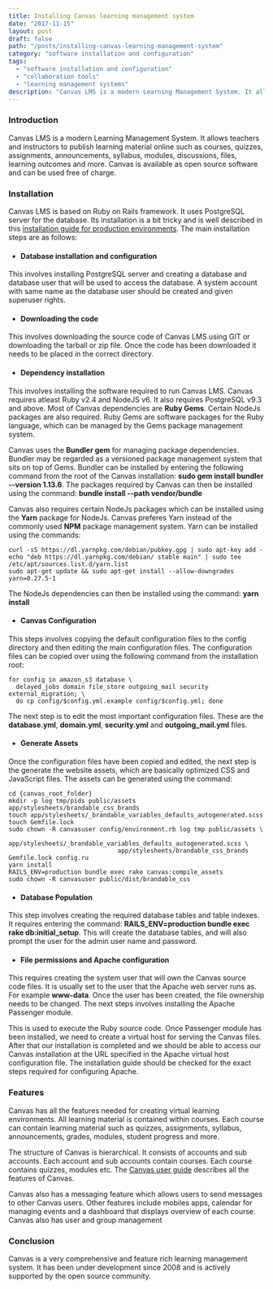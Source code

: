 ```yaml
---
title: Installing Canvas learning management system
date: "2017-11-15"
layout: post
draft: false
path: "/posts/installing-canvas-learning-management-system"
category: "software installation and configuration"
tags:
  - "software installation and configuration"
  - "collaboration tools"
  - "learning management systems"
description: "Canvas LMS is a modern Learning Management System. It allows teachers and instructors to publish learning material online such as courses, quizzes, assignments, announcements, syllabus, modules, discussions, files, learning outcomes and more. Canvas is available as open source software and can be used free of charge."
---
```


### Introduction
Canvas LMS is a modern Learning Management System. It allows teachers and instructors to publish learning material online such as courses, quizzes, assignments, announcements, syllabus, modules, discussions, files, learning outcomes and more. Canvas is available as open source software and can be used free of charge.

### Installation
Canvas LMS is based on Ruby on Rails framework. It uses PostgreSQL server for the database. Its installation is a bit tricky and is well described in this [installation guide for production environments](https://github.com/instructure/canvas-lms/wiki/Production-Start). The main installation steps are as follows:


* #### Database installation and configuration
This involves installing PostgreSQL server and creating a database and database user that will be used to access the database. A system account with same name as the database user should be created and given superuser rights.
* #### Downloading the code
This involves downloading the source code of Canvas LMS using GIT or downloading the tarball or zip file. Once the code has been downloaded it needs to be placed in the correct directory.
* #### Dependency installation
This involves installing the software required to run Canvas LMS. Canvas requires atleast Ruby v2.4 and NodeJS v6. It also requires PostgreSQL v9.3 and above. Most of Canvas dependencies are **Ruby Gems**. Certain NodeJs packages are also required. Ruby Gems are software packages for the Ruby language, which can be managed by the Gems package management system.

Canvas uses the **Bundler gem** for managing package dependencies. Bundler may be regarded as a versioned package management system that sits on top of Gems. Bundler can be installed by entering the following command from the root of the Canvas installation: **sudo gem install bundler --version 1.13.6**. The packages required by Canvas can then be installed using the command: **bundle install --path vendor/bundle**

Canvas also requires certain NodeJs packages which can be installed using the **Yarn** package for NodeJs. Canvas preferes Yarn instead of the commonly used **NPM** package management system. Yarn can be installed using the commands:

```
curl -sS https://dl.yarnpkg.com/debian/pubkey.gpg | sudo apt-key add -
echo "deb https://dl.yarnpkg.com/debian/ stable main" | sudo tee /etc/apt/sources.list.d/yarn.list
sudo apt-get update && sudo apt-get install --allow-downgrades yarn=0.27.5-1
```

The NodeJs dependencies can then be installed using the command: **yarn install**

* #### Canvas Configuration
This steps involves copying the default configuration files to the config directory and then editing the main configuration files. The configuration files can be copied over using the following command from the installation root:

```
for config in amazon_s3 database \
  delayed_jobs domain file_store outgoing_mail security external_migration; \
  do cp config/$config.yml.example config/$config.yml; done
```

The next step is to edit the most important configuration files. These are the **database.yml**, **domain.yml**, **security.yml** and **outgoing_mail.yml** files.

* #### Generate Assets
Once the configuration files have been copied and edited, the next step is the generate the website assets, which are basically optimized CSS and JavaScript files. The assets can be generated using the command:

```
cd {canvas_root_folder}
mkdir -p log tmp/pids public/assets app/stylesheets/brandable_css_brands
touch app/stylesheets/_brandable_variables_defaults_autogenerated.scss
touch Gemfile.lock
sudo chown -R canvasuser config/environment.rb log tmp public/assets \
                              app/stylesheets/_brandable_variables_defaults_autogenerated.scss \
                              app/stylesheets/brandable_css_brands Gemfile.lock config.ru
yarn install
RAILS_ENV=production bundle exec rake canvas:compile_assets
sudo chown -R canvasuser public/dist/brandable_css
```

* #### Database Population
This step involves creating the required database tables and table indexes. It requires entering the command: **RAILS_ENV=production bundle exec rake db:initial_setup**. This will create the database tables, and will also prompt the user for the admin user name and password.

* #### File permissions and Apache configuration
This requires creating the system user that will own the Canvas source code files. It is usually set to the user that the Apache web server runs as. For example **www-data**. Once the user has been created, the file ownership needs to be changed. The next steps involves installing the Apache Passenger module.

This is used to execute the Ruby source code. Once Passenger module has been installed, we need to create a virtual host for serving the Canvas files. After that our installation is completed and we should be able to access our Canvas installation at the URL specified in the Apache virtual host configuration file. The installation guide should be checked for the exact steps required for configuring Apache.


### Features
Canvas has all the features needed for creating virtual learning environments. All learning material is contained within courses. Each course can contain learning material such as quizzes, assignments, syllabus, announcements, grades, modules, student progress and more.

The structure of Canvas is hierarchical. It consists of accounts and sub accounts. Each account and sub accounts contain courses. Each course contains quizzes, modules etc. The [Canvas user guide](https://community.canvaslms.com/community/answers/guides) describes all the features of Canvas.

Canvas also has a messaging feature which allows users to send messages to other Canvas users. Other features include mobiles apps, calendar for managing events and a dashboard that displays overview of each course. Canvas also has user and group management

### Conclusion
Canvas is a very comprehensive and feature rich learning management system. It has been under development since 2008 and is actively supported by the open source community.
